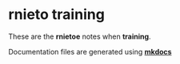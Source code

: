 # rnieto training
These are the **rnietoe** notes when **training**.

Documentation files are generated using [**mkdocs**](mkdocs.md)
